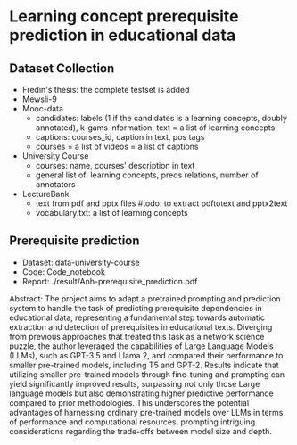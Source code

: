 # Learning concept prerequisite prediction in educational data

## Dataset Collection
- Fredin's thesis: the complete testset is added
- Mewsli-9
- Mooc-data
    - candidates: labels (1 if the candidates is a learning concepts, doubly annotated), k-gams information, text = a list of learning concepts
    - captions: courses_id, caption in text, pos tags
    - courses =  a list of videos = a list of captions
- University Course
    - courses: name, courses' description in text
    - general list of:  learning concepts, preqs relations, number of annotators
- LectureBank
    - text from pdf and pptx files #todo: to extract pdftotext and pptx2text
    - vocabulary.txt: a list of learning concepts
## Prerequisite prediction
- Dataset: data-university-course
- Code: Code_notebook
- Report: ./result/Anh-prerequisite_prediction.pdf

Abstract: The project aims to adapt a pretrained prompting and prediction system to handle the task of predicting prerequisite dependencies in educational data, representing a fundamental step towards automatic extraction and detection of prerequisites in educational texts. Diverging from previous approaches that treated this task as a network science puzzle, the author leveraged the capabilities of Large Language Models (LLMs), such as GPT-3.5 and Llama 2, and compared their performance to smaller pre-trained models, including T5 and GPT-2. Results indicate that utilizing smaller pre-trained models through fine-tuning and prompting can yield significantly improved results, surpassing not only those Large language models but also demonstrating higher predictive performance compared to prior methodologies. This underscores the potential advantages of harnessing ordinary pre-trained models over LLMs in terms of performance and computational resources, prompting intriguing considerations regarding the trade-offs between model size and depth.

